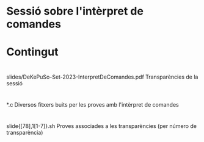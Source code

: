 # Sessió sobre l'intèrpret de comandes

# Contingut
#
slides/DeKePuSo-Set-2023-InterpretDeComandes.pdf
     Transparències de la sessió

#

*.c
     Diversos fitxers buits per les proves amb l'intèrpret de comandes

#

slide{[78],1[1-7]}.sh
     Proves associades a les transparències (per número de transparència)

